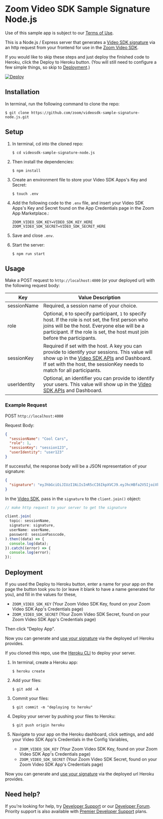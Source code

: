 # Zoom Video SDK Sample Signature Node.js

Use of this sample app is subject to our [Terms of Use](https://explore.zoom.us/en/video-sdk-terms).

This is a Node.js / Express server that generates a [Video SDK signature](https://marketplace.zoom.us/docs/sdk/video/web/build/signature) via an http request from your frontend for use in the [Zoom Video SDK](https://marketplace.zoom.us/docs/sdk/video/web).

If you would like to skip these steps and just deploy the finished code to Heroku, click the Deploy to Heroku button. (You will still need to configure a few simple things, so skip to [Deployment](#deployment).)

[![Deploy](https://www.herokucdn.com/deploy/button.svg)](https://heroku.com/deploy)

## Installation

In terminal, run the following command to clone the repo:

`$ git clone https://github.com/zoom/videosdk-sample-signature-node.js.git`

## Setup

1. In terminal, cd into the cloned repo:

   `$ cd videosdk-sample-signature-node.js`

1. Then install the dependencies:

   `$ npm install`

1. Create an environment file to store your Video SDK Apps's Key and Secret:

   `$ touch .env`

1. Add the following code to the `.env` file, and insert your Video SDK Apps's Key and Secret found on the App Credentials page in the Zoom App Marketplace.:

   ```
   ZOOM_VIDEO_SDK_KEY=VIDEO_SDK_KEY_HERE
   ZOOM_VIDEO_SDK_SECRET=VIDEO_SDK_SECRET_HERE
   ```

1. Save and close `.env`.

1. Start the server:

   `$ npm run start`

## Usage

Make a POST request to `http://localhost:4000` (or your deployed url) with the following request body:

| Key                   | Value Description |
| ----------------------|-------------|
| sessionName           | Required, a session name of your choice. |
| role                  | Optional, `0` to specify participant, `1` to specify host. If the role is not set, the first person who joins will be the host. Everyone else will be a participant. If the role is set, the host must join before the participants. |
| sessionKey           | Required if set with the host. A key you can provide to identify your sessions. This value will show up in the [Video SDK APIs](https://marketplace.zoom.us/docs/api-reference/video-sdk/methods#operation/sessions) and Dashboard. If set with the host, the sessionKey needs to match for all participants.  |
| userIdentity          | Optional, an identifier you can provide to identify your users. This value will show up in the [Video SDK APIs](https://marketplace.zoom.us/docs/api-reference/video-sdk/methods#operation/sessionUsers) and Dashboard.                   |

### Example Request

POST `http://localhost:4000`

Request Body:

```json
{
  "sessionName": "Cool Cars",
  "role": 1,
  "sessionKey": "session123",
  "userIdentity": "user123"
}
```

If successful, the response body will be a JSON representation of your signature:

```json
{
  "signature": "eyJhbGciOiJIUzI1NiIsInR5cCI6IkpXVCJ9.eyJhcHBfa2V5IjoiVklERU9fU0RLX0tFWSIsImlhdCI6MTY0NjI0ODc5NiwiZXhwIjoxNjQ2MjU1OTk2LCJ0cGMiOiJDb29sIENhcnMiLCJ1c2VyX2lkZW50aXR5IjoidXNlcjEyMyIsInNlc3Npb25fa2V5Ijoic2Vzc2lvbjEyMyIsInJvbGVfdHlwZSI6MH0.Y6C65mZUxTZFeGiOI6oW5q2UkIXe3nLTK0MVNkfiJ9c"
}
```

In the [Video SDK](https://marketplace.zoom.us/docs/sdk/video/web/essential/create-join-session#initialize-and-join-a-session), pass in the `signature` to the `client.join()` object:

```js
// make http request to your server to get the signature

client.join(
  topic: sessionName,
  signature: signature,
  userName: userName,
  password: sessionPasscode,
).then((data) => {
  console.log(data);
}).catch((error) => {
  console.log(error);
});
```

## Deployment

If you used the Deploy to Heroku button, enter a name for your app on the page the button took you to (or leave it blank to have a name generated for you), and fill in the values for these,

- `ZOOM_VIDEO_SDK_KEY` (Your Zoom Video SDK Key, found on your Zoom Video SDK App's Credentials page)
- `ZOOM_VIDEO_SDK_SECRET` (Your Zoom Video SDK Secret, found on your Zoom Video SDK App's Credentials page)

Then click "Deploy App".

Now you can generate and [use your signature](#usage) via the deployed url Heroku provides.

If you cloned this repo, use the [Heroku CLI](https://devcenter.heroku.com/articles/heroku-cli) to deploy your server.

1. In terminal, create a Heroku app:

   `$ heroku create`

1. Add your files:

   `$ git add -A`

1. Commit your files:

   `$ git commit -m "deploying to heroku"`

1. Deploy your server by pushing your files to Heroku:

   `$ git push origin heroku`

1. Navigate to your app on the Heroku dashboard, click settings, and add your Video SDK App's Credentials in the Config Variables,

   - `ZOOM_VIDEO_SDK_KEY` (Your Zoom Video SDK Key, found on your Zoom Video SDK App's Credentials page)
   - `ZOOM_VIDEO_SDK_SECRET` (Your Zoom Video SDK Secret, found on your Zoom Video SDK App's Credentials page)

Now you can generate and [use your signature](#usage) via the deployed url Heroku provides.

## Need help?

If you're looking for help, try [Developer Support](https://devsupport.zoom.us)   or our [Developer Forum](https://devforum.zoom.us). Priority support is also available with [Premier Developer Support](https://zoom.us/docs/en-us/developer-support-plans.html) plans.
